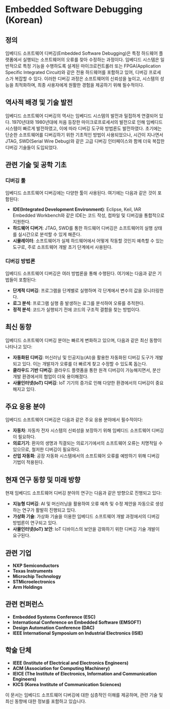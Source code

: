 # Embedded Software Debugging (Korean)

## 정의

임베디드 소프트웨어 디버깅(Embedded Software Debugging)은 특정 하드웨어 플랫폼에서 실행되는 소프트웨어의 오류를 찾아 수정하는 과정이다. 임베디드 시스템은 일반적으로 특정 기능을 수행하도록 설계된 마이크로컨트롤러 또는 FPGA(Application Specific Integrated Circuit)와 같은 전용 하드웨어를 포함하고 있어, 디버깅 프로세스가 복잡할 수 있다. 이러한 디버깅 과정은 소프트웨어의 신뢰성을 높이고, 시스템의 성능을 최적화하며, 최종 사용자에게 원활한 경험을 제공하기 위해 필수적이다.

## 역사적 배경 및 기술 발전

임베디드 소프트웨어 디버깅의 역사는 임베디드 시스템의 발전과 밀접하게 연결되어 있다. 1970년대와 1980년대에 처음 등장한 마이크로프로세서의 발전으로 인해 임베디드 시스템이 빠르게 발전하였고, 이에 따라 디버깅 도구와 방법론도 발전하였다. 초기에는 단순한 소프트웨어를 디버깅하기 위한 기초적인 방법이 사용되었으나, 시간이 지나면서 JTAG, SWD(Serial Wire Debug)와 같은 고급 디버깅 인터페이스와 함께 더욱 복잡한 디버깅 기술들이 도입되었다.

## 관련 기술 및 공학 기초

### 디버깅 툴

임베디드 소프트웨어 디버깅에는 다양한 툴이 사용된다. 여기에는 다음과 같은 것이 포함된다:

- **IDE(Integrated Development Environment)**: Eclipse, Keil, IAR Embedded Workbench와 같은 IDE는 코드 작성, 컴파일 및 디버깅을 통합적으로 지원한다.
- **하드웨어 디버거**: JTAG, SWD를 통한 하드웨어 디버깅은 소프트웨어의 실행 상태를 실시간으로 분석할 수 있게 해준다.
- **시뮬레이터**: 소프트웨어가 실제 하드웨어에서 어떻게 작동할 것인지 예측할 수 있는 도구로, 주로 소프트웨어 개발 초기 단계에서 사용된다.

### 디버깅 방법론

임베디드 소프트웨어 디버깅은 여러 방법론을 통해 수행된다. 여기에는 다음과 같은 기법들이 포함된다:

- **단계적 디버깅**: 프로그램을 단계별로 실행하며 각 단계에서 변수의 값을 모니터링한다.
- **로그 분석**: 프로그램 실행 중 발생하는 로그를 분석하여 오류를 추적한다.
- **정적 분석**: 코드가 실행되기 전에 코드의 구조적 결함을 찾는 방법이다.

## 최신 동향

임베디드 소프트웨어 디버깅 분야는 빠르게 변화하고 있으며, 다음과 같은 최신 동향이 나타나고 있다:

- **자동화된 디버깅**: 머신러닝 및 인공지능(AI)을 활용한 자동화된 디버깅 도구가 개발되고 있다. 이는 개발자가 오류를 더 빠르게 찾고 수정할 수 있도록 돕는다.
- **클라우드 기반 디버깅**: 클라우드 플랫폼을 통한 원격 디버깅이 가능해지면서, 분산 개발 환경에서의 협업이 더욱 용이해졌다.
- **사물인터넷(IoT) 디버깅**: IoT 기기의 증가로 인해 다양한 환경에서의 디버깅이 중요해지고 있다.

## 주요 응용 분야

임베디드 소프트웨어 디버깅은 다음과 같은 주요 응용 분야에서 필수적이다:

- **자동차**: 자동차 전자 시스템의 신뢰성을 보장하기 위해 임베디드 소프트웨어 디버깅이 필요하다.
- **의료기기**: 환자의 생명과 직결되는 의료기기에서의 소프트웨어 오류는 치명적일 수 있으므로, 철저한 디버깅이 필요하다.
- **산업 자동화**: 공장 자동화 시스템에서의 소프트웨어 오류를 예방하기 위해 디버깅 기법이 적용된다.

## 현재 연구 동향 및 미래 방향

현재 임베디드 소프트웨어 디버깅 분야의 연구는 다음과 같은 방향으로 진행되고 있다:

- **지능형 디버깅**: AI 및 머신러닝을 활용하여 오류 예측 및 수정 제안을 자동으로 생성하는 연구가 활발히 진행되고 있다.
- **가상화 기술**: 가상화 기술을 이용한 임베디드 소프트웨어 개발 과정에서의 디버깅 방법론이 연구되고 있다.
- **사물인터넷(IoT) 보안**: IoT 디바이스의 보안을 강화하기 위한 디버깅 기술 개발이 요구된다.

## 관련 기업

- **NXP Semiconductors**
- **Texas Instruments**
- **Microchip Technology**
- **STMicroelectronics**
- **Arm Holdings**

## 관련 컨퍼런스

- **Embedded Systems Conference (ESC)**
- **International Conference on Embedded Software (EMSOFT)**
- **Design Automation Conference (DAC)**
- **IEEE International Symposium on Industrial Electronics (ISIE)**

## 학술 단체

- **IEEE (Institute of Electrical and Electronics Engineers)**
- **ACM (Association for Computing Machinery)**
- **IEICE (The Institute of Electronics, Information and Communication Engineers)**
- **KICS (Korea Institute of Communication Sciences)**

이 문서는 임베디드 소프트웨어 디버깅에 대한 심층적인 이해를 제공하며, 관련 기술 및 최신 동향에 대한 정보를 포함하고 있습니다.
